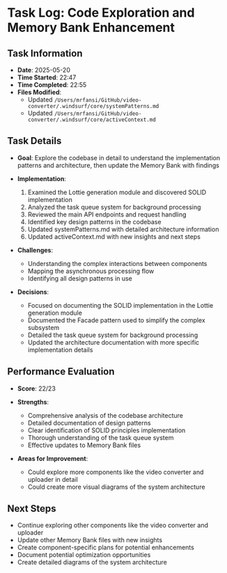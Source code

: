 # Task Log: Code Exploration and Memory Bank Enhancement

## Task Information

- **Date**: 2025-05-20
- **Time Started**: 22:47
- **Time Completed**: 22:55
- **Files Modified**: 
  - Updated `/Users/mrfansi/GitHub/video-converter/.windsurf/core/systemPatterns.md`
  - Updated `/Users/mrfansi/GitHub/video-converter/.windsurf/core/activeContext.md`

## Task Details

- **Goal**: Explore the codebase in detail to understand the implementation patterns and architecture, then update the Memory Bank with findings
- **Implementation**: 
  1. Examined the Lottie generation module and discovered SOLID implementation
  2. Analyzed the task queue system for background processing
  3. Reviewed the main API endpoints and request handling
  4. Identified key design patterns in the codebase
  5. Updated systemPatterns.md with detailed architecture information
  6. Updated activeContext.md with new insights and next steps

- **Challenges**: 
  - Understanding the complex interactions between components
  - Mapping the asynchronous processing flow
  - Identifying all design patterns in use

- **Decisions**: 
  - Focused on documenting the SOLID implementation in the Lottie generation module
  - Documented the Facade pattern used to simplify the complex subsystem
  - Detailed the task queue system for background processing
  - Updated the architecture documentation with more specific implementation details

## Performance Evaluation

- **Score**: 22/23
- **Strengths**: 
  - Comprehensive analysis of the codebase architecture
  - Detailed documentation of design patterns
  - Clear identification of SOLID principles implementation
  - Thorough understanding of the task queue system
  - Effective updates to Memory Bank files

- **Areas for Improvement**: 
  - Could explore more components like the video converter and uploader in detail
  - Could create more visual diagrams of the system architecture

## Next Steps

- Continue exploring other components like the video converter and uploader
- Update other Memory Bank files with new insights
- Create component-specific plans for potential enhancements
- Document potential optimization opportunities
- Create detailed diagrams of the system architecture
